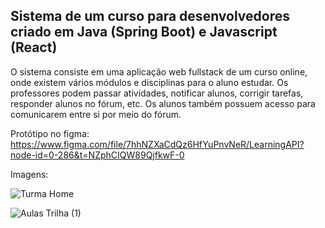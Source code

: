 ## Sistema de um curso para desenvolvedores criado em Java (Spring Boot) e Javascript (React)

O sistema consiste em uma aplicação web fullstack de um curso online, onde existem vários módulos e disciplinas para o aluno estudar. Os professores podem passar atividades,
notificar alunos, corrigir tarefas, responder alunos no fórum, etc. Os alunos também possuem acesso para comunicarem entre si por meio do fórum. 

Protótipo no figma: https://www.figma.com/file/7hhNZXaCdQz6HfYuPnvNeR/LearningAPI?node-id=0-286&t=NZphCIQW89QjfkwF-0

Imagens:

![Turma Home](https://user-images.githubusercontent.com/98703816/233697819-05341db7-76f9-4844-ab74-d4f0ee390875.png)

![Aulas Trilha (1)](https://user-images.githubusercontent.com/98703816/233698623-2d7fa685-f847-4e7c-8a52-ed682554e318.png)

